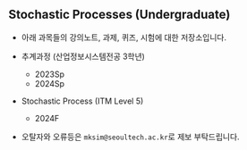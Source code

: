 ## Stochastic Processes (Undergraduate)

+ 아래 과목들의 강의노트, 과제, 퀴즈, 시험에 대한 저장소입니다.

+ 추계과정 (산업정보시스템전공 3학년)
    + 2023Sp
    + 2024Sp

+ Stochastic Process (ITM Level 5)
    + 2024F

+ 오탈자와 오류등은 `mksim@seoultech.ac.kr`로 제보 부탁드립니다.
